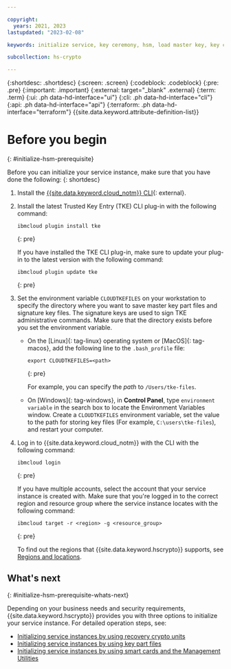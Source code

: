 ```yaml
---

copyright:
  years: 2021, 2023
lastupdated: "2023-02-08"

keywords: initialize service, key ceremony, hsm, load master key, key ceremony preparation

subcollection: hs-crypto

---
```



{:shortdesc: .shortdesc}
{:screen: .screen}
{:codeblock: .codeblock}
{:pre: .pre}
{:important: .important}
{:external: target="_blank" .external}
{:term: .term}
{:ui: .ph data-hd-interface="ui"}
{:cli: .ph data-hd-interface="cli"}
{:api: .ph data-hd-interface="api"}
{:terraform: .ph data-hd-interface="terraform"}
{{site.data.keyword.attribute-definition-list}}

# Before you begin
{: #initialize-hsm-prerequisite}

Before you can initialize your service instance, make sure that you have done the following:
{: shortdesc}

1. Install the [{{site.data.keyword.cloud_notm}} CLI](/docs/cli?topic=cli-install-ibmcloud-cli){: external}.

2. Install the latest Trusted Key Entry (TKE) CLI plug-in with the following command:

    ```
    ibmcloud plugin install tke
    ```
    {: pre}

    If you have installed the TKE CLI plug-in, make sure to update your plug-in to the latest version with the following command:

    ```
    ibmcloud plugin update tke
    ```
    {: pre}

3. Set the environment variable `CLOUDTKEFILES` on your workstation to specify the directory where you want to save master key part files and signature key files. The signature keys are used to sign TKE administrative commands. Make sure that the directory exists before you set the environment variable.

    - On the [Linux]{: tag-linux} operating system or [MacOS]{: tag-macos}, add the following line to the `.bash_profile` file:

        ```
        export CLOUDTKEFILES=<path>
        ```
        {: pre}

        For example, you can specify the *path* to `/Users/tke-files`.

     - On [Windows]{: tag-windows}, in **Control Panel**, type `environment variable` in the search box to locate the Environment Variables window. Create a `CLOUDTKEFILES` environment variable, set the value to the path for storing key files (For example, `C:\users\tke-files`), and restart your computer.

4. Log in to {{site.data.keyword.cloud_notm}} with the CLI with the following command:
    
    ```
    ibmcloud login
    ```
    {: pre}

    If you have multiple accounts, select the account that your service instance is created with. Make sure that you're logged in to the correct region and resource group where the service instance locates with the following command:

    ```
    ibmcloud target -r <region> -g <resource_group>
    ```
    {: pre}

    To find out the regions that {{site.data.keyword.hscrypto}} supports, see [Regions and locations](/docs/hs-crypto?topic=hs-crypto-regions).

## What's next
{: #initialize-hsm-prerequisite-whats-next}

Depending on your business needs and security requirements, {{site.data.keyword.hscrypto}} provides you with three options to initialize your service instance. For detailed operation steps, see:
- [Initializing service instances by using recovery crypto units](/docs/hs-crypto?topic=hs-crypto-initialize-hsm-recovery-crypto-unit)
- [Initializing service instances by using key part files](/docs/hs-crypto?topic=hs-crypto-initialize-hsm)
- [Initializing service instances by using smart cards and the Management Utilities](/docs/hs-crypto?topic=hs-crypto-initialize-hsm-management-utilities)
